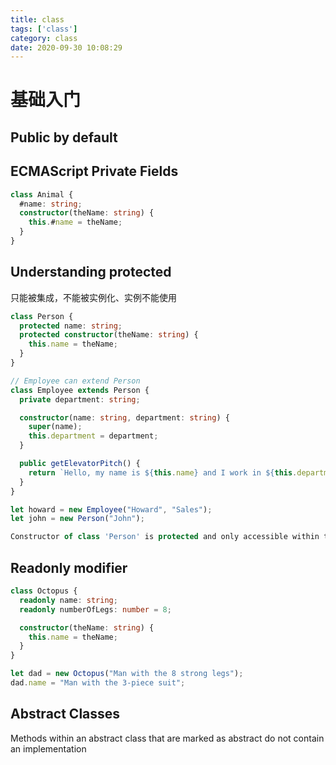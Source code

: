 ```yaml
---
title: class
tags: ['class']
category: class
date: 2020-09-30 10:08:29
---
```


# 基础入门

## Public by default

## ECMAScript Private Fields
```typescript
class Animal {
  #name: string;
  constructor(theName: string) {
    this.#name = theName;
  }
}
```

## Understanding protected
只能被集成，不能被实例化、实例不能使用
```typescript
class Person {
  protected name: string;
  protected constructor(theName: string) {
    this.name = theName;
  }
}

// Employee can extend Person
class Employee extends Person {
  private department: string;

  constructor(name: string, department: string) {
    super(name);
    this.department = department;
  }

  public getElevatorPitch() {
    return `Hello, my name is ${this.name} and I work in ${this.department}.`;
  }
}

let howard = new Employee("Howard", "Sales");
let john = new Person("John");

Constructor of class 'Person' is protected and only accessible within the class declaration.
```

## Readonly modifier
```typescript
class Octopus {
  readonly name: string;
  readonly numberOfLegs: number = 8;

  constructor(theName: string) {
    this.name = theName;
  }
}

let dad = new Octopus("Man with the 8 strong legs");
dad.name = "Man with the 3-piece suit";
```

## Abstract Classes
Methods within an abstract class that are marked as abstract do not contain an implementation 


